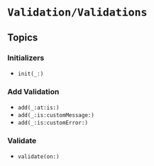 # ``Validation/Validations``

## Topics

### Initializers

- ``init(_:)``

### Add Validation

- ``add(_:at:is:)``
- ``add(_:is:customMessage:)``
- ``add(_:is:customError:)``

### Validate

- ``validate(on:)``
